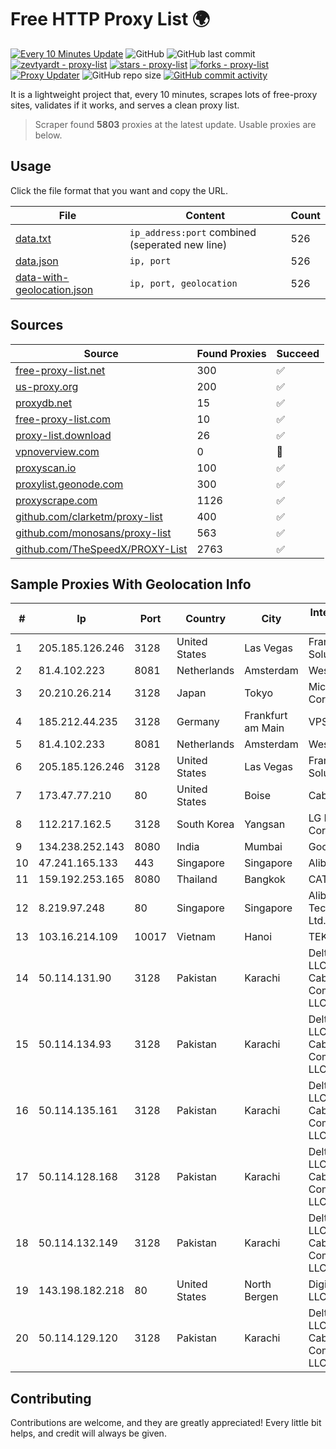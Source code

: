 
# Free HTTP Proxy List 🌍

[![Every 10 Minutes Update](https://github.com/mertguvencli/http-proxy-list/actions/workflows/main.yml/badge.svg?branch=main)](https://github.com/mertguvencli/http-proxy-list/actions/workflows/main.yml)
![GitHub](https://img.shields.io/github/license/mertguvencli/http-proxy-list)
![GitHub last commit](https://img.shields.io/github/last-commit/mertguvencli/http-proxy-list)
[![zevtyardt - proxy-list](https://img.shields.io/static/v1?label=zevtyardt&message=proxy-list&color=blue&logo=github)](https://github.com/zevtyardt/proxy-list "Go to GitHub repo")
[![stars - proxy-list](https://img.shields.io/github/stars/zevtyardt/proxy-list?style=social)](https://github.com/zevtyardt/proxy-list)
[![forks - proxy-list](https://img.shields.io/github/forks/zevtyardt/proxy-list?style=social)](https://github.com/zevtyardt/proxy-list)
[![Proxy Updater](https://github.com/zevtyardt/proxy-list/workflows/Proxy%20Updater/badge.svg)](https://github.com/zevtyardt/proxy-list/actions?query=workflow:"Proxy+Updater")
![GitHub repo size](https://img.shields.io/github/repo-size/zevtyardt/proxy-list)
[![GitHub commit activity](https://img.shields.io/github/commit-activity/m/zevtyardt/proxy-list?logo=commits)](https://github.com/zevtyardt/proxy-list/commits/main)

It is a lightweight project that, every 10 minutes, scrapes lots of free-proxy sites, validates if it works, and serves a clean proxy list.

> Scraper found **5803** proxies at the latest update. Usable proxies are below.

## Usage

Click the file format that you want and copy the URL.

|File|Content|Count|
|----|-------|-----|
|[data.txt](https://raw.githubusercontent.com/mertguvencli/http-proxy-list/main/proxy-list/data.txt)|`ip_address:port` combined (seperated new line)|526|
|[data.json](https://raw.githubusercontent.com/mertguvencli/http-proxy-list/main/proxy-list/data.json)|`ip, port`|526|
|[data-with-geolocation.json](https://raw.githubusercontent.com/mertguvencli/http-proxy-list/main/proxy-list/data-with-geolocation.json)|`ip, port, geolocation`|526|

## Sources

|Source|Found Proxies|Succeed|
|------|-------------|-------|
|[free-proxy-list.net](https://free-proxy-list.net)|300|✅|
|[us-proxy.org](https://www.us-proxy.org)|200|✅|
|[proxydb.net](http://proxydb.net)|15|✅|
|[free-proxy-list.com](https://free-proxy-list.com/?page=&port=&type%5B%5D=http&type%5B%5D=https&up_time=0&search=Search)|10|✅|
|[proxy-list.download](https://www.proxy-list.download/HTTP)|26|✅|
|[vpnoverview.com](https://vpnoverview.com/privacy/anonymous-browsing/free-proxy-servers)|0|🚫|
|[proxyscan.io](https://www.proxyscan.io)|100|✅|
|[proxylist.geonode.com](https://proxylist.geonode.com/api/proxy-list?limit=300&page=1&sort_by=lastChecked&sort_type=desc&protocols=http,https)|300|✅|
|[proxyscrape.com](https://api.proxyscrape.com/v2/?request=displayproxies&protocol=http&timeout=10000&country=all&ssl=all&anonymity=all)|1126|✅|
|[github.com/clarketm/proxy-list](https://raw.githubusercontent.com/clarketm/proxy-list/master/proxy-list-raw.txt)|400|✅|
|[github.com/monosans/proxy-list](https://raw.githubusercontent.com/monosans/proxy-list/main/proxies/http.txt)|563|✅|
|[github.com/TheSpeedX/PROXY-List](https://raw.githubusercontent.com/TheSpeedX/PROXY-List/master/http.txt)|2763|✅|


## Sample Proxies With Geolocation Info

|#|Ip|Port|Country|City|Internet Service Provider|
|-|--|----|-------|----|-------------------------|
|1|205.185.126.246|3128|United States|Las Vegas|FranTech Solutions|
|2|81.4.102.223|8081|Netherlands|Amsterdam|WeservIT|
|3|20.210.26.214|3128|Japan|Tokyo|Microsoft Corporation|
|4|185.212.44.235|3128|Germany|Frankfurt am Main|VPS2day.com|
|5|81.4.102.233|8081|Netherlands|Amsterdam|WeservIT|
|6|205.185.126.246|3128|United States|Las Vegas|FranTech Solutions|
|7|173.47.77.210|80|United States|Boise|Cable ONE|
|8|112.217.162.5|3128|South Korea|Yangsan|LG DACOM Corporation|
|9|134.238.252.143|8080|India|Mumbai|Google LLC|
|10|47.241.165.133|443|Singapore|Singapore|Alibaba.com LLC|
|11|159.192.253.165|8080|Thailand|Bangkok|CAT-BB|
|12|8.219.97.248|80|Singapore|Singapore|Alibaba (US) Technology Co., Ltd.|
|13|103.16.214.109|10017|Vietnam|Hanoi|TEK|
|14|50.114.131.90|3128|Pakistan|Karachi|Delta Centric LLC, Comcast Cable Communications, LLC|
|15|50.114.134.93|3128|Pakistan|Karachi|Delta Centric LLC, Comcast Cable Communications, LLC|
|16|50.114.135.161|3128|Pakistan|Karachi|Delta Centric LLC, Comcast Cable Communications, LLC|
|17|50.114.128.168|3128|Pakistan|Karachi|Delta Centric LLC, Comcast Cable Communications, LLC|
|18|50.114.132.149|3128|Pakistan|Karachi|Delta Centric LLC, Comcast Cable Communications, LLC|
|19|143.198.182.218|80|United States|North Bergen|DigitalOcean, LLC|
|20|50.114.129.120|3128|Pakistan|Karachi|Delta Centric LLC, Comcast Cable Communications, LLC|



## Contributing

Contributions are welcome, and they are greatly appreciated! Every
little bit helps, and credit will always be given.

